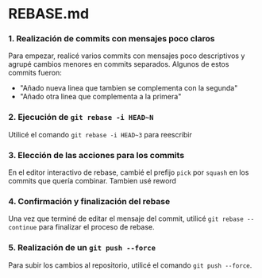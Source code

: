 # REBASE.md


### 1. Realización de commits con mensajes poco claros

Para empezar, realicé varios commits con mensajes poco descriptivos y agrupé cambios menores en commits separados. Algunos de estos commits fueron:

- "Añado nueva linea que tambien se complementa con la segunda"
- "Añado otra linea que complementa a la primera"

### 2. Ejecución de `git rebase -i HEAD~N`

Utilicé el comando `git rebase -i HEAD~3` para reescribir

### 3. Elección de las acciones para los commits

En el editor interactivo de rebase, cambié el prefijo `pick` por `squash` en los commits que quería combinar. Tambien usé reword

### 4. Confirmación y finalización del rebase

Una vez que terminé de editar el mensaje del commit, utilicé `git rebase --continue` para finalizar el proceso de rebase.

### 5. Realización de un `git push --force`

Para subir los cambios al repositorio, utilicé el comando `git push --force`.


